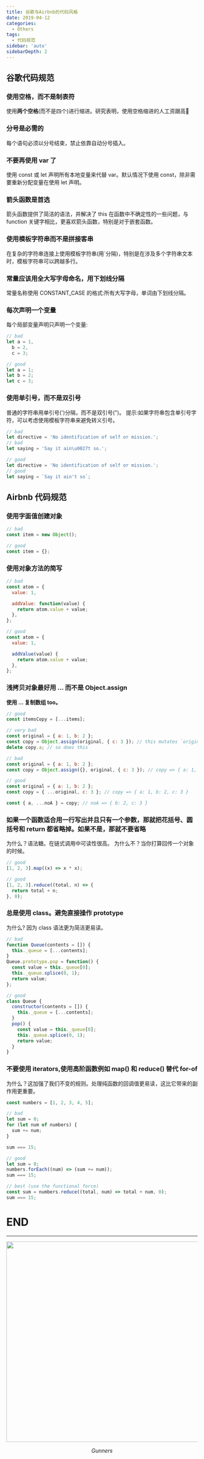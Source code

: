 ```yaml
---
title: 谷歌与Airbnb的代码风格
date: 2019-04-12
categories:
  - Others
tags:
  - 代码规范
sidebar: 'auto'
sidebarDepth: 2
---
```


## 谷歌代码规范

### 使用空格，而不是制表符

使用**两个空格**(而不是四个)进行缩进。研究表明，使用空格缩进的人工资跟高:tada:

### 分号是必需的

每个语句必须以分号结束，禁止依靠自动分号插入。

### 不要再使用 var 了

使用 const 或 let 声明所有本地变量来代替 var。默认情况下使用 const，除非需要重新分配变量在使用 let 声明。

### 箭头函数是首选

箭头函数提供了简洁的语法，并解决了 this 在函数中不确定性的一些问题，与 function 关键字相比，更喜欢箭头函数，特别是对于嵌套函数。

### 使用模板字符串而不是拼接客串

在复杂的字符串连接上使用模板字符串(用`分隔)，特别是在涉及多个字符串文本时，模板字符串可以跨越多行。

### 常量应该用全大写字母命名，用下划线分隔

常量名称使用 CONSTANT_CASE 的格式:所有大写字母，单词由下划线分隔。

### 每次声明一个变量

每个局部变量声明只声明一个变量:

```js
// bad
let a = 1,
  b = 2,
  c = 3;

// good
let a = 1;
let b = 2;
let c = 3;
```

### 使用单引号，而不是双引号

普通的字符串用单引号(')分隔，而不是双引号(")。
提示:如果字符串包含单引号字符，可以考虑使用模板字符串来避免转义引号。

```js
// bad
let directive = 'No identification of self or mission.';
// bad
let saying = 'Say it ain\u0027t so.';

// good
let directive = 'No identification of self or mission.';
// good
let saying = `Say it ain't so`;
```

## Airbnb 代码规范

### 使用字面值创建对象

```js
// bad
const item = new Object();

// good
const item = {};
```

### 使用对象方法的简写

```js
// bad
const atom = {
  value: 1,

  addValue: function(value) {
    return atom.value + value;
  },
};

// good
const atom = {
  value: 1,

  addValue(value) {
    return atom.value + value;
  },
};
```

### 浅拷贝对象最好用 … 而不是 Object.assign

**使用 … 复制数组 too。**

```js
// good
const itemsCopy = [...items];

// very bad
const original = { a: 1, b: 2 };
const copy = Object.assign(original, { c: 3 }); // this mutates `original`
delete copy.a; // so does this

// bad
const original = { a: 1, b: 2 };
const copy = Object.assign({}, original, { c: 3 }); // copy => { a: 1, b: 2, c: 3 }

// good
const original = { a: 1, b: 2 };
const copy = { ...original, c: 3 }; // copy => { a: 1, b: 2, c: 3 }

const { a, ...noA } = copy; // noA => { b: 2, c: 3 }
```

### 如果一个函数适合用一行写出并且只有一个参数，那就把花括号、圆括号和 return 都省略掉。如果不是，那就不要省略

为什么？语法糖。在链式调用中可读性很高。
为什么不？当你打算回传一个对象的时候。

```js
// good
[1, 2, 3].map((x) => x * x);

// good
[1, 2, 3].reduce((total, n) => {
  return total + n;
}, 0);
```

### 总是使用 class。避免直接操作 prototype

为什么? 因为 class 语法更为简洁更易读。

```js
// bad
function Queue(contents = []) {
  this._queue = [...contents];
}
Queue.prototype.pop = function() {
  const value = this._queue[0];
  this._queue.splice(0, 1);
  return value;
};

// good
class Queue {
  constructor(contents = []) {
    this._queue = [...contents];
  }
  pop() {
    const value = this._queue[0];
    this._queue.splice(0, 1);
    return value;
  }
}
```

### 不要使用 iterators,使用高阶函数例如 map() 和 reduce() 替代 for-of

为什么？这加强了我们不变的规则。处理纯函数的回调值更易读，这比它带来的副作用更重要。

```js
const numbers = [1, 2, 3, 4, 5];

// bad
let sum = 0;
for (let num of numbers) {
  sum += num;
}

sum === 15;

// good
let sum = 0;
numbers.forEach((num) => (sum += num));
sum === 15;

// best (use the functional force)
const sum = numbers.reduce((total, num) => total + num, 0);
sum === 15;
```

# END

---

<p align="center">
    <img src="/vBlog-reco/avatar.png"  width="800" height="526">
    <p align="center">
        <em>Gunners</em>
    </p>
</p>
